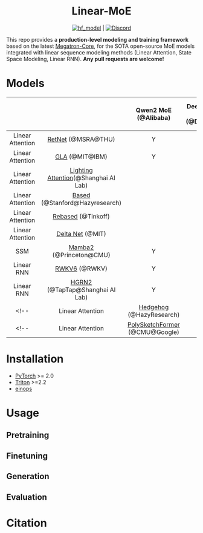
<div align="center">

# Linear-MoE

[![hf_model](https://img.shields.io/badge/🤗-Models-blue.svg)](https://huggingface.co/xxx) | [![Discord](https://img.shields.io/badge/Discord-%235865F2.svg?&logo=discord&logoColor=white)](https://discord.gg/xxx)
</div>

This repo provides a **production-level modeling and training framework** based on the latest [Megatron-Core](https://github.com/NVIDIA/Megatron-LM), for the SOTA open-source MoE models integrated with linear sequence modeling methods (Linear Attention, State Space Modeling, Linear RNN). **Any pull requests are welcome!**

<!-- <div align="center">
  <img width="400" alt="image" src="https://github.com/xxx">
</div> -->

# Models

|     |   |  Qwen2 MoE (@Alibaba)  |    Deepseek v2 MoE (@Deepseek)       |    Mixtral MoE (@Mistral AI)   |         |        |
| :-----: | :----------------------------: | :----------------------------: | :---------------------------------------------------------------------------------------: | :------------------------------------------------------------------------------------------------: | :----------------------------------------------------------------------------------------------------------------------------------------------------------------------------------: | :---------------------------------------------------------------------------------------------------------: |
| Linear Attention |       [RetNet](https://arxiv.org/abs/2307.08621) (@MSRA@THU)       | Y |          Y          |     Y      |                 |  |
| Linear Attention |         [GLA](https://arxiv.org/abs/2312.06635) (@MIT@IBM)         | Y |     Y      |    Y       |                              |     |
| Linear Attention |         [Lighting Attention](https://arxiv.org/abs/2405.17381)(@Shanghai AI Lab)         | |   | |                      |         |
| Linear Attention | [Based](https://hazyresearch.stanford.edu/blog/2023-12-11-zoology2-based) (@Stanford@Hazyresearch) |  |            |           |    |   |
| Linear Attention |            [Rebased](https://arxiv.org/abs/2402.10644) (@Tinkoff)            | |    |           |         |    |
| Linear Attention |           [Delta Net](https://arxiv.org/abs/2102.11174) (@MIT)            | |        |           |             |      |
| SSM |             [Mamba2](https://arxiv.org/abs/2405.21060) (@Princeton@CMU)              | Y | Y  |   Y   |          |       |
| Linear RNN |             [RWKV6](https://arxiv.org/abs/2404.05892) (@RWKV)              |  Y  |   Y   |    Y    |          |        |
| Linear RNN |             [HGRN2](https://arxiv.org/abs/2404.07904) (@TapTap@Shanghai AI Lab)             | Y |   Y   |   Y   |          |      |
<!-- | Linear Attention |    [Hedgehog](https://openreview.net/forum?id=4g02l2N2Nx) (@HazyResearch)    | |      |      |         |    | 
<!-- | Linear Attention | [PolySketchFormer](https://arxiv.org/abs/2310.01655) (@CMU@Google) | |      |          |      |       | 

<!-- | Linear Attention |       [RWKV-v4](https://arxiv.org/abs/2305.13048) (@BlinkDL)       | |               |         |           |        |
<!-- | Linear Attention |            [GateLoop](https://arxiv.org/abs/2311.01927)            | |         |   |            | -->
<!-- | Linear Attention |           [ABC](https://arxiv.org/abs/2110.02488) (@UW)            | |            |          |            |       |
<!-- | Linear Attention |         [VQ-transformer](https://arxiv.org/abs/2309.16354)         | |         |          |                |         |
| Linear RNN |              [HGRN](https://openreview.net/forum?id=P1TCHxJwLB)              | |        |     |        |      |
<!-- | SSM |             [Samba](https://arxiv.org/abs/2406.07522)              | | |            |           |       | -->





# Installation

- [PyTorch](https://pytorch.org/) >= 2.0
- [Triton](https://github.com/openai/triton) >=2.2
- [einops](https://einops.rocks/)


# Usage

## Pretraining

## Finetuning

## Generation

## Evaluation


<!-- # Different forms of linear attention

Please refer to Sectiton 2.3 of [GLA paper](https://arxiv.org/pdf/2312.06635.pdf) for hardware considerations of different forms of linear attention.

* `Parallel`: Self-attention-styled computation in $O(L^2)$ time with sequence parallelism.
* `FusedRecurrent`: Recurrent computation in $O(L)$ time. Hidden states are computed on-the-fly in shared memory without any materialization to global memory (see Algorithm1 of [this paper](https://arxiv.org/pdf/2006.16236.pdf) for more details!). This saves a lot of I/O cost and should be a strong baseline for speed comparison.
* `FusedChunk`: Chunkwise computation in $O(LC)$ time where $C$ is the chunk size. Hidden states are computed on-the-fly without any materialization to global memory likewise **FusedRecurrent**. This version is usually better than FusedReuccurent because tensor cores can be used for sequence level "reduction", whilst FusedRecurrent cannot use tensor cores at all.  Note that there is no sequence level parallelism in this implementation, so this impl is not suitable for the very small batch size setting. Should be more memory efficient than ParallelChunk. 
* `ParallelChunk`: Chunkwise computation with sequence parallelism. Need to materialize hidden states to global memory for each chunk. $C$ is needed to set properly to achieve good performance because when $C$ is small there are too many hidden states to load/store to global memory; and when $C$ is too large the FLOPs are high. Recommened $C$ is [64, 128, 256] -->


# Citation
<!-- If you find this repo useful, please consider citing our works:
```bib

``` -->